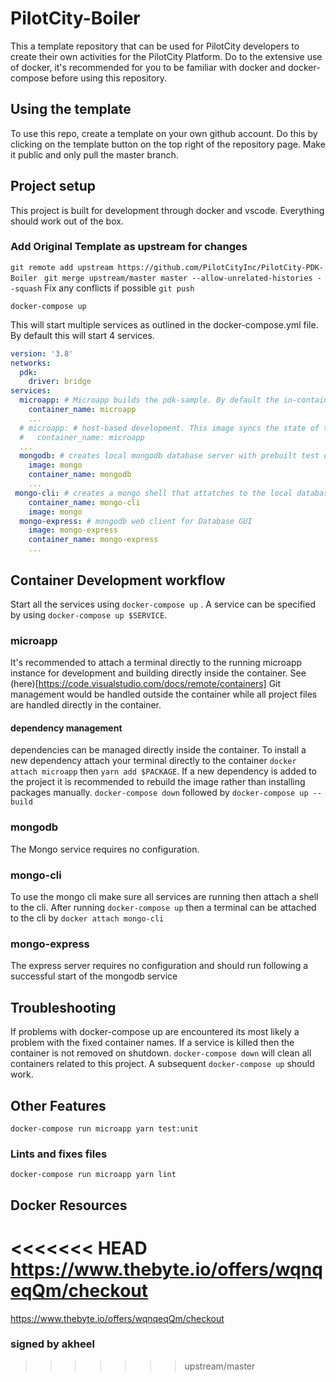 # PilotCity-Boiler
This a template repository that can be used for PilotCity developers to create their own activities for the PilotCity Platform.
Do to the extensive use of docker, it's recommended for you to be familiar with docker and docker-compose before using this repository.

## Using the template
To use this repo, create a template on your own github account. Do this by clicking on the template button on the top right of the
repository page.
Make it public and only pull the master branch. 

## Project setup
This project is built for development through docker and vscode. Everything should work out of the box.

### Add Original Template as upstream for changes
`git remote add upstream https://github.com/PilotCityInc/PilotCity-PDK-Boiler `
`git merge upstream/master master --allow-unrelated-histories --squash`
Fix any conflicts if possible
`git push`



```
docker-compose up
```
This will start multiple services as outlined in the docker-compose.yml file. 
By default this will start 4 services.
```yml
version: '3.8'
networks:
  pdk:
    driver: bridge
services:
  microapp: # Microapp builds the pdk-sample. By default the in-container development image is used. See more here https://code.visualstudio.com/docs/remote/containers
    container_name: microapp
    ...
  # microapp: # host-based development. This image syncs the state of the container with the host. Simpler to use, although its much more intensive
  #   container_name: microapp
  ...
  mongodb: # creates local mongodb database server with prebuilt test data
    image: mongo
    container_name: mongodb
    ...
 mongo-cli: # creates a mongo shell that attatches to the local database defined above
    container_name: mongo-cli
    image: mongo
  mongo-express: # mongodb web client for Database GUI
    image: mongo-express
    container_name: mongo-express
    ...

```
## Container Development workflow
Start all the services using `docker-compose up` . A service can be specified by using `docker-compose up $SERVICE`.

### microapp 
It's recommended to attach a terminal directly to the running microapp instance for development and building directly inside the container.
See (here)[https://code.visualstudio.com/docs/remote/containers]
Git management would be handled outside the container while all project files are handled directly in the container.

#### dependency management
dependencies can be managed directly inside the container. To install a new dependency attach your terminal directly to the container
`docker attach microapp` then `yarn add $PACKAGE`. 
If a new dependency is added to the project it is recommended to rebuild the image rather than installing packages manually. 
`docker-compose down` followed by `docker-compose up --build`

### mongodb
The Mongo service requires no configuration. 

### mongo-cli
To use the mongo cli make sure all services are running then attach a shell to the cli.
After running `docker-compose up`  then a terminal can be attached to the cli by `docker attach mongo-cli` 

### mongo-express
The express server requires no configuration and should run following a successful start of the mongodb service

## Troubleshooting
If problems with docker-compose up are encountered its most likely a problem with the fixed container names. If a service is killed then the container is not removed on shutdown.
`docker-compose down` will clean all containers related to this project.
A subsequent `docker-compose up` should work. 
## Other Features

```
docker-compose run microapp yarn test:unit
```

### Lints and fixes files
```
docker-compose run microapp yarn lint
```
## Docker Resources
<<<<<<< HEAD
https://www.thebyte.io/offers/wqnqeqQm/checkout
=======
https://www.thebyte.io/offers/wqnqeqQm/checkout

### signed by akheel
>>>>>>> upstream/master
